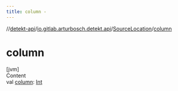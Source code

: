```yaml
---
title: column -
---
```

//[detekt-api](../../index.md)/[io.gitlab.arturbosch.detekt.api](../index.md)/[SourceLocation](index.md)/[column](column.md)



# column  
[jvm]  
Content  
val [column](column.md): [Int](https://kotlinlang.org/api/latest/jvm/stdlib/kotlin/-int/index.html)  



